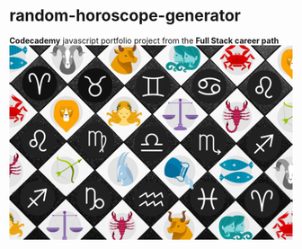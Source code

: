 # random-horoscope-generator

**Codecademy** javascript portfolio project from the **Full Stack career path**
![Zodiac Signs](./images/zodiac-signs.jpg)
